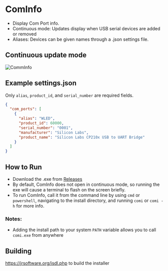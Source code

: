 # ComInfo
- Display Com Port info. 
- Continuous mode: Updates display when USB serial devices are added or removed
- Aliases: Devices can be given names through a .json settings file.

## Continuous update mode
![CommInfo](https://github.com/schiltz3/ComInfo/assets/45466247/1abd68ea-c5ed-42fb-a45c-44efa765a0b2)

## Example settings.json
Only `alias`, `product_id`, and `serial_number` are required fields.
```json
{
  "com_ports": [
    {
      "alias": "WLED",
      "product_id": 60000,
      "serial_number": "0001",
      "manufacturer": "Silicon Labs",
      "product_name": "Silicon Labs CP210x USB to UART Bridge"
    }
  ]
}
```

## How to Run
* Download the .exe from [Releases](https://github.com/schiltz3/ComInfo/releases)
* By default, ComInfo does not open in continuous mode, so running the exe will cause a terminal to flash on the screen briefly.
* To run ComInfo, call it from the command line by using `cmd` or `powershell`, navigating to the install directory, and running `comi` or `comi -h` for more info.

### Notes:
- Adding the install path to your system `PATH` variable allows you to call `comi.exe` from anywhere


## Building
https://jrsoftware.org/isdl.php to build the installer

